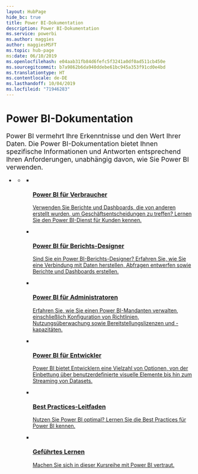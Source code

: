 ```yaml
---
layout: HubPage
hide_bc: true
title: Power BI-Dokumentation
description: Power BI-Dokumentation
ms.service: powerbi
ms.author: maggies
author: maggiesMSFT
ms.topic: hub-page
ms:date: 06/10/2019
ms.openlocfilehash: e04aab31fb84d6fefc5f3241a0df0ad511cb450e
ms.sourcegitcommit: b7a9862b6da940ddebe61bc945a353f91cd0e4bd
ms.translationtype: HT
ms.contentlocale: de-DE
ms.lasthandoff: 10/04/2019
ms.locfileid: "71946283"
---
```

<div id="main" class="v2">
    <div class="container">
        <h1>Power BI-Dokumentation</h1>
        <p style="font-size: 1.12rem;margin-bottom: 1rem;">Power BI vermehrt Ihre Erkenntnisse und den Wert Ihrer Daten. Die Power BI-Dokumentation bietet Ihnen spezifische Informationen und Antworten entsprechend Ihren Anforderungen, unabhängig davon, wie Sie Power BI verwenden.</p>
        <ul class="pivots">
            <li>
                <a href="#home"></a>
                <ul id="home">
                    <li>
                        <a href="#home-all"></a>
                        <ul id="home-all" class="cardsC">
                            <li>
                                <a href="consumer/power-bi-consumer-landing.md">
                                    <div class="cardSize">
                                        <div class="cardPadding">
                                            <div class="card">
                                                <div class="cardImageOuter">
                                                    <div class="cardImage">
                                                        <img src="./media/index/power-bi-report-consumers.svg" alt="" />
                                                    </div>
                                                </div>
                                                <div class="cardText">
                                                    <h3>Power BI für Verbraucher</h3>
                                                    <p>Verwenden Sie Berichte und Dashboards, die von anderen erstellt wurden, um Geschäftsentscheidungen zu treffen? Lernen Sie den Power BI-Dienst für Kunden kennen.</p>
                                                </div>
                                            </div>
                                        </div>
                                    </div>
                                </a>
                            </li>
                            <li>
                                <a href="power-bi-creator-landing.md">
                                    <div class="cardSize">
                                        <div class="cardPadding">
                                            <div class="card">
                                                <div class="cardImageOuter">
                                                    <div class="cardImage">
                                                        <img src="./media/index/power-bi-report-designers.svg" alt="" />
                                                    </div>
                                                </div>
                                                <div class="cardText">
                                                    <h3>Power BI für Berichts-Designer</h3>
                                                    <p>Sind Sie ein Power BI-Berichts-Designer? Erfahren Sie, wie Sie eine Verbindung mit Daten herstellen, Abfragen entwerfen sowie Berichte und Dashboards erstellen.</p>
                                                </div>
                                            </div>
                                        </div>
                                    </div>
                                </a>
                            </li>
                            <li>
                                <a href="service-admin-administering-power-bi-in-your-organization.md">
                                    <div class="cardSize">
                                        <div class="cardPadding">
                                            <div class="card">
                                                <div class="cardImageOuter">
                                                    <div class="cardImage">
                                                        <img src="./media/index/power-bi-admins.svg" alt="" />
                                                    </div>
                                                </div>
                                                <div class="cardText">
                                                    <h3>Power BI für Administratoren</h3>
                                                    <p>Erfahren Sie, wie Sie einen Power BI-Mandanten verwalten, einschließlich Konfiguration von Richtlinien, Nutzungsüberwachung sowie Bereitstellungslizenzen und -kapazitäten.</p>
                                                </div>
                                            </div>
                                        </div>
                                    </div>
                                </a>
                            </li>
                            <li>
                                <a href="developer/index.yml">
                                    <div class="cardSize">
                                        <div class="cardPadding">
                                            <div class="card">
                                                <div class="cardImageOuter">
                                                    <div class="cardImage">
                                                        <img src="./media/index/power-bi-developers.svg" alt="" />
                                                    </div>
                                                </div>
                                                <div class="cardText">
                                                    <h3>Power BI für Entwickler</h3>
                                                    <p>Power BI bietet Entwicklern eine Vielzahl von Optionen, von der Einbettung über benutzerdefinierte visuelle Elemente bis hin zum Streaming von Datasets.</p>
                                                </div>
                                            </div>
                                        </div>
                                    </div>
                                </a>
                            </li>
                            <li>
                                <a href="guidance/overview.md">
                                    <div class="cardSize">
                                        <div class="cardPadding">
                                            <div class="card">
                                                <div class="cardImageOuter">
                                                    <div class="cardImage">
                                                        <img src="./media/index/power-bi-blog.svg" alt="" />
                                                    </div>
                                                </div>
                                                <div class="cardText">
                                                    <h3>Best Practices-Leitfaden</h3>
                                                    <p>Nutzen Sie Power BI optimal? Lernen Sie die Best Practices für Power BI kennen.</p>
                                                </div>
                                            </div>
                                        </div>
                                    </div>
                                </a>
                            </li>
                            <li>
                                <a href="guided-learning/index.md">
                                    <div class="cardSize">
                                        <div class="cardPadding">
                                            <div class="card">
                                                <div class="cardImageOuter">
                                                    <div class="cardImage">
                                                        <img src="./media/index/power-bi-guided-learning.svg" alt="" />
                                                    </div>
                                                </div>
                                                <div class="cardText">
                                                    <h3>Geführtes Lernen</h3>
                                                    <p>Machen Sie sich in dieser Kursreihe mit Power BI vertraut.</p>
                                                </div>
                                            </div>
                                        </div>
                                    </div>
                                </a>
                            </li>
                        </ul>
                    </li>
                </ul>
            </li>
        </ul>
    </div>
</div>